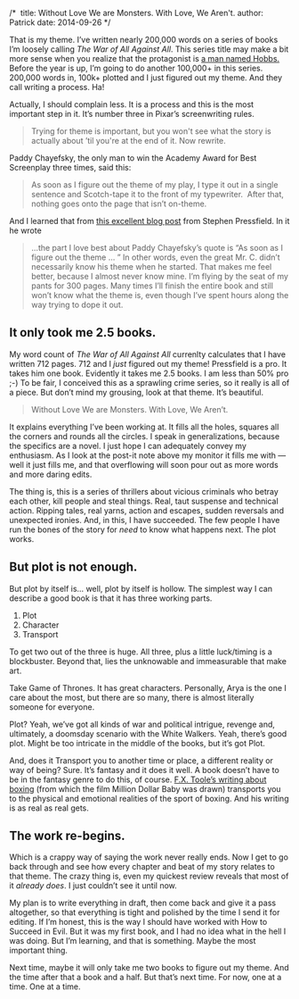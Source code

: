 /* 
title: Without Love We are Monsters. With Love, We Aren't. 
author: Patrick
date: 2014-09-26
*/



That is my theme. I’ve written nearly 200,000 words on a series of books I’m loosely calling *The War of All Against All*. This series title may make a bit more sense when you realize that the protagonist is [a man named Hobbs.](http://en.wikipedia.org/wiki/Bellum_omnium_contra_omnes) Before the year is up, I’m going to do another 100,000+ in this series. 200,000 words in, 100k+ plotted and I just figured out my theme. And they call writing a process. Ha!

Actually, I should complain less. It is a process and this is the most important step in it. It’s number three in Pixar’s screenwriting rules.

> Trying for theme is important, but you won't see what the story is actually about ’til you're at the end of it. Now rewrite.

Paddy Chayefsky, the only man to win the Academy Award for Best Screenplay three times, said this:

> As soon as I figure out the theme of my play, I type it out in a single sentence and Scotch-tape it to the front of my typewriter.  After that, nothing goes onto the page that isn’t on-theme.

And I learned that from [this excellent blog post](http://www.stevenpressfield.com/2010/11/what-to-keep-and-what-to-cut/) from Stephen Pressfield. In it he wrote 

> …the part I love best about Paddy Chayefsky’s quote is “As soon as I figure out the theme … ” In other words, even the great Mr. C. didn’t necessarily know his theme when he started. That makes me feel better, because I almost never know mine. I’m flying by the seat of my pants for 300 pages. Many times I’ll finish the entire book and still won’t know what the theme is, even though I’ve spent hours along the way trying to dope it out.

## It only took me 2.5 books. 

My word count of *The War of All Against All* currenlty calculates that I have written 712 pages. 712 and I *just* figured out my theme! Pressfield is a pro. It takes him one book. Evidently it takes me 2.5 books. I am less than 50% pro ;-) To be fair, I conceived this as a sprawling crime series, so it really is all of a piece. But don’t mind my grousing, look at that theme. It’s beautiful. 

> Without Love We are Monsters. With Love, We Aren’t.

It explains everything I’ve been working at. It fills all the holes, squares all the corners and rounds all the circles. I speak in generalizations, because the specifics are a novel. I just hope I can adequately convey my enthusiasm. As I look at the post-it note above my monitor it fills me with — well it just fills me, and that overflowing will soon pour out as more words and more daring edits. 

The thing is, this is a series of thrillers about vicious criminals who betray each other, kill people and steal things. Real, taut suspense and technical action. Ripping tales, real yarns, action and escapes, sudden reversals and unexpected ironies. And, in this, I have succeeded. The few people I have run the bones of the story for *need* to know what happens next. The plot works. 

## But plot is not enough.

But plot by itself is… well, plot by itself is hollow. The simplest way I can describe a good book is that it has three working parts.

1. Plot
2. Character
3. Transport

To get two out of the three is huge. All three, plus a little luck/timing is a blockbuster. Beyond that, lies the unknowable and immeasurable that make art. 

Take Game of Thrones. It has great characters. Personally, Arya is the one I care about the most, but there are so many, there is almost literally someone for everyone. 

Plot? Yeah, we’ve got all kinds of war and political intrigue, revenge and, ultimately, a doomsday scenario with the White Walkers. Yeah, there’s good plot. Might be too intricate in the middle of the books, but it’s got Plot.

And, does it Transport you to another time or place, a different reality or way of being? Sure. It’s fantasy and it does it well. A book doesn’t have to be in the fantasy genre to do this, of course. [F.X. Toole’s writing about boxing](http://www.amazon.com/Million-Dollar-Baby-Stories-Corner-ebook/dp/B007OLMXN0/ref=sr_1_1?s=books&ie=UTF8&qid=1411740760&sr=1-1&keywords=million+dollar+baby) (from which the film Million Dollar Baby was drawn) transports you to the physical and emotional realities of the sport of boxing. And his writing is as real as real gets.

## The work re-begins.

Which is a crappy way of saying the work never really ends. Now I get to go back through and see how every chapter and beat of my story relates to that theme. The crazy thing is, even my quickest review reveals that most of it *already does*. I just couldn’t see it until now.  

My plan is to write everything in draft, then come back and give it a pass altogether, so that everything is tight and polished by the time I send it for editing. If I’m honest, this is the way I should have worked with How to Succeed in Evil. But it was my first book, and I had no idea what in the hell I was doing. But I’m learning, and that is something. Maybe the most important thing. 

Next time, maybe it will only take me two books to figure out my theme. And the time after that a book and a half. But that’s next time. For now, one at a time. One at a time.

